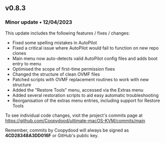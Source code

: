 ## v0.8.3
### Minor update • 12/04/2023

This update includes the following features / fixes / changes:

- Fixed some spelling mistakes in AutoPilot
- Fixed a critical issue where AutoPilot would fail to function on new repo clones
- Main menu now auto-detects valid AutoPilot config files and adds boot entry to menu
- Optimised the scope of first-time permission fixes
- Changed the structure of clean OVMF files
- Patched scripts with OVMF replacement routines to work with new structure
- Added the "Restore Tools" menu, accessed via the Extras menu
- Added several restoration scripts to aid easy automatic troubleshooting
- Reorganisation of the extras menu entries, including support for Restore Tools

To see individual code changes, visit the project's commits page at https://github.com/Coopydood/ultimate-macOS-KVM/commits/main 

Remember, commits by Coopydood will always be signed as **4CD28348A3DD016F** or GitHub's public key. 